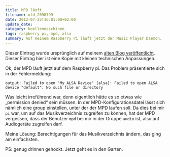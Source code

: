 ```yaml
---
title: MPD läuft
filename: old_2098799
date: 2012-07-25T16:01:00+02:00
update_date:
category: hoellenmaschinen
tags: raspberry pi, mpd, alsa
summary: Auf meinem Raspberry Pi läuft jetzt der Music Player Daemon.
---
```

Dieser Eintrag wurde ursprünglich auf meinem [alten Blog veröffentlicht](https://stu.blogger.de/stories/2098799/). Dieser Eintrag hier ist eine Kopie mit kleinen technischen Anpassungen.

Ok, der MPD läuft jetzt auf dem Raspberry pi. Das Problem präsentierte sich in der Fehlermeldung:

```
output: Failed to open "My ALSA Device" [alsa]: Failed to open ALSA device "default": No such file or directory
```

Was leicht irreführend war, denn eigentlich hätte es so etwas wie „permission denied“ sein müssen. In der MPD-Konfigurationsdatei lässt sich nämlich eine group einstellen, unter der der MPD laufen soll. Da dies bei mir `pi` war, um auf das Musikverzeichnis zugreifen zu können, hat der MPD vergessen, dass der Benutzer `mpd` bei mir in der Gruppe `audio` ist, also auf Audiogeräte zugreifen darf.

Meine Lösung: Berechtigungen für das Musikverzeichnis ändern, das ging am einfachsten.

PS: genug drinnen gehockt. Jetzt geht es in den Garten.
